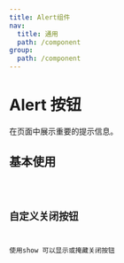 ```yaml
---
title: Alert组件
nav:
  title: 通用
  path: /component
group:
  path: /component
---
```


# Alert 按钮

在页面中展示重要的提示信息。


## 基本使用

<code src="./demo/index1.tsx" />

## 自定义关闭按钮
使用show 可以显示或掩藏关闭按钮
<code src="./demo/index2.tsx" />

<API></API>
